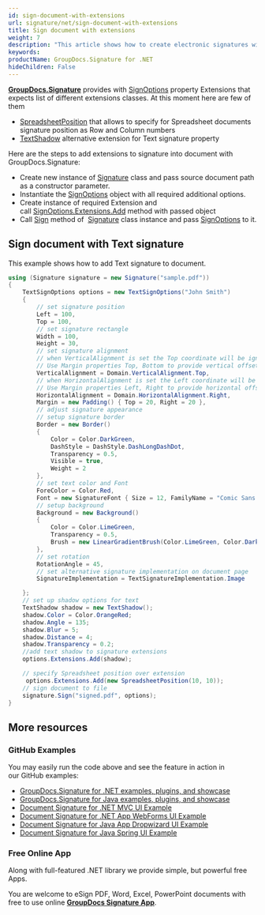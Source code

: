```yaml
---
id: sign-document-with-extensions
url: signature/net/sign-document-with-extensions
title: Sign document with extensions
weight: 7
description: "This article shows how to create electronic signatures with additional visual extensions"
keywords: 
productName: GroupDocs.Signature for .NET
hideChildren: False
---
```

[**GroupDocs.Signature**](https://products.groupdocs.com/signature/net) provides with [SignOptions](https://apireference.groupdocs.com/net/signature/groupdocs.signature.options/signoptions) property Extensions that expects list of different extensions classes. At this moment here are few of them

* [SpreadsheetPosition](https://apireference.groupdocs.com/net/signature/groupdocs.signature.domain.extensions/spreadsheetposition) that allows to specify for Spreadsheet documents signature position as Row and Column numbers
* [TextShadow](https://apireference.groupdocs.com/net/signature/groupdocs.signature.domain.extensions/textshadow) alternative extension for Text signature property

Here are the steps to add extensions to signature into document with GroupDocs.Signature:

* Create new instance of [Signature](https://apireference.groupdocs.com/net/signature/groupdocs.signature/signature) class and pass source document path as a constructor parameter.
* Instantiate the [SignOptions](https://apireference.groupdocs.com/net/signature/groupdocs.signature.options/signoptions) object with all required additional options.
* Create instance of required Extension and call [SignOptions.Extensions.Add](https://apireference.groupdocs.com/net/signature/groupdocs.signature.options/signoptions/properties/extensions) method with passed object
* Call [Sign](https://apireference.groupdocs.com/net/signature/groupdocs.signature/signature/methods/sign) method of  [Signature](https://apireference.groupdocs.com/net/signature/groupdocs.signature/signature) class instance and pass [SignOptions](https://apireference.groupdocs.com/net/signature/groupdocs.signature.options/signoptions) to it.

## Sign document with Text signature

This example shows how to add Text signature to document.

```csharp
using (Signature signature = new Signature("sample.pdf"))
{
    TextSignOptions options = new TextSignOptions("John Smith")
    {
        // set signature position
        Left = 100,
        Top = 100,
        // set signature rectangle
        Width = 100,
        Height = 30,
        // set signature alignment
        // when VerticalAlignment is set the Top coordinate will be ignored.
        // Use Margin properties Top, Bottom to provide vertical offset
        VerticalAlignment = Domain.VerticalAlignment.Top,
        // when HorizontalAlignment is set the Left coordinate will be ignored.
        // Use Margin properties Left, Right to provide horizontal offset
        HorizontalAlignment = Domain.HorizontalAlignment.Right,
        Margin = new Padding() { Top = 20, Right = 20 },
        // adjust signature appearance
        // setup signature border
        Border = new Border()
        {
            Color = Color.DarkGreen,
            DashStyle = DashStyle.DashLongDashDot,
            Transparency = 0.5,
            Visible = true,
            Weight = 2
        },
        // set text color and Font
        ForeColor = Color.Red,
        Font = new SignatureFont { Size = 12, FamilyName = "Comic Sans MS" },
        // setup background
        Background = new Background()
        {
            Color = Color.LimeGreen,
            Transparency = 0.5,
            Brush = new LinearGradientBrush(Color.LimeGreen, Color.DarkGreen)
        },
        // set rotation
        RotationAngle = 45,
        // set alternative signature implementation on document page
        SignatureImplementation = TextSignatureImplementation.Image

    };
    // set up shadow options for text
    TextShadow shadow = new TextShadow();
    shadow.Color = Color.OrangeRed;
    shadow.Angle = 135;
    shadow.Blur = 5;
    shadow.Distance = 4;
    shadow.Transparency = 0.2;
    //add text shadow to signature extensions
    options.Extensions.Add(shadow);

    // specify Spreadsheet position over extension
     options.Extensions.Add(new SpreadsheetPosition(10, 10));
    // sign document to file
    signature.Sign("signed.pdf", options);
}
```

## More resources

### GitHub Examples

You may easily run the code above and see the feature in action in our GitHub examples:

* [GroupDocs.Signature for .NET examples, plugins, and showcase](https://github.com/groupdocs-signature/GroupDocs.Signature-for-.NET)
* [GroupDocs.Signature for Java examples, plugins, and showcase](https://github.com/groupdocs-signature/GroupDocs.Signature-for-Java)
* [Document Signature for .NET MVC UI Example](https://github.com/groupdocs-signature/GroupDocs.Signature-for-.NET-MVC)
* [Document Signature for .NET App WebForms UI Example](https://github.com/groupdocs-signature/GroupDocs.Signature-for-.NET-WebForms)
* [Document Signature for Java App Dropwizard UI Example](https://github.com/groupdocs-signature/GroupDocs.Signature-for-Java-Dropwizard)
* [Document Signature for Java Spring UI Example](https://github.com/groupdocs-signature/GroupDocs.Signature-for-Java-Spring)

### Free Online App

Along with full-featured .NET library we provide simple, but powerful free Apps.

You are welcome to eSign PDF, Word, Excel, PowerPoint documents with free to use online **[GroupDocs Signature App](https://products.groupdocs.app/signature)**.
